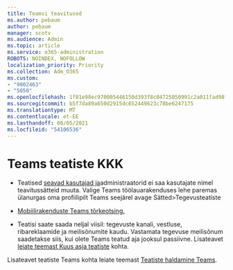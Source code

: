 ```yaml
---
title: Teamsi teavitused
ms.author: pebaum
author: pebaum
manager: scotv
ms.audience: Admin
ms.topic: article
ms.service: o365-administration
ROBOTS: NOINDEX, NOFOLLOW
localization_priority: Priority
ms.collection: Adm_O365
ms.custom:
- "9002463"
- "5050"
ms.openlocfilehash: 1f01e98ec970005446150d393f8c04725050991c2a011fad98f22113f2246681
ms.sourcegitcommit: b5f7da89a650d2915dc652449623c78be6247175
ms.translationtype: MT
ms.contentlocale: et-EE
ms.lasthandoff: 08/05/2021
ms.locfileid: "54106536"
---
```

# <a name="teams-notifications-faq"></a>Teams teatiste KKK


- Teatised [seavad kasutajad ja](https://support.microsoft.com/office/1cc31834-5fe5-412b-8edb-43fecc78413d)administraatorid ei saa kasutajate nimel teavitussätteid muuta. Valige Teams töölauarakenduses lehe paremas ülanurgas oma profiilipilt Teams seejärel avage Sätted>Tegevusteatiste

- [Mobiilirakenduste Teams tõrkeotsing.](https://support.microsoft.com/office/6d125ac2-e440-4fab-8e4c-2227a52d460c)

- Teatisi saate saada neljal viisil: tegevuste kanali, vestluse, ribareklaamide ja meilisõnumite kaudu. Vastamata tegevuse meilisõnum saadetakse siis, kui olete Teams teatud aja jooksul passiivne. Lisateavet [leiate teemast Kuus asja teatiste](https://support.microsoft.com/office/abb62c60-3d15-4968-b86a-42fea9c22cf4) kohta.

Lisateavet teatiste Teams kohta leiate teemast [Teatiste haldamine Teams](https://support.office.com/article/1cc31834-5fe5-412b-8edb-43fecc78413d#ID0EAABAAA).
